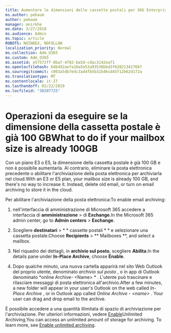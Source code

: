 ```yaml
---
title: Aumentare le dimensioni delle cassette postali per SKU Enterprise
ms.author: pebaum
author: pebaum
manager: mnirkhe
ms.date: 3/27/2018
ms.audience: Admin
ms.topic: article
ROBOTS: NOINDEX, NOFOLLOW
localization_priority: Normal
ms.collection: Adm_O365
ms.custom: Adm_O365
ms.assetid: e57572ff-0ba7-4782-ba5d-cdac3142ea71
ms.openlocfilehash: 64b492aefa16a5e53a93536bbd3f62021341766f
ms.sourcegitcommit: c003a5db7edc3a44fb5b31b46cd45f12b62d172a
ms.translationtype: MT
ms.contentlocale: it-IT
ms.lasthandoff: 02/22/2019
ms.locfileid: "30207725"
---
```

# <a name="what-to-do-if-your-mailbox-size-is-already-100gb"></a><span data-ttu-id="acbe7-102">Operazioni da eseguire se la dimensione della cassetta postale è già 100 GB</span><span class="sxs-lookup"><span data-stu-id="acbe7-102">What to do if your mailbox size is already 100GB</span></span>

<span data-ttu-id="acbe7-p101">Con un piano E3 o E5, la dimensione della cassetta postale è già 100 GB e non è possibile aumentarla. Al contrario, eliminare la posta elettronica precedente o abilitare l'archiviazione della posta elettronica per archiviarla nel cloud.</span><span class="sxs-lookup"><span data-stu-id="acbe7-p101">With an E3 or E5 plan, your mailbox size is already 100 GB, and there's no way to increase it. Instead, delete old email, or turn on email archiving to store it in the cloud.</span></span> 
  
<span data-ttu-id="acbe7-105">Per abilitare l'archiviazione della posta elettronica:</span><span class="sxs-lookup"><span data-stu-id="acbe7-105">To enable email archiving:</span></span>
  
1. <span data-ttu-id="acbe7-106">nell'interfaccia di amministrazione di Microsoft 365 accedere a interfaccia di **amministrazione** \> di **Exchange**.</span><span class="sxs-lookup"><span data-stu-id="acbe7-106">In the Microsoft 365 admin center, go to **Admin centers** \> **Exchange**.</span></span> 
    
2. <span data-ttu-id="acbe7-107">Scegliere **destinatari** \> \* \* cassette postali \* \* e selezionare una cassetta postale.</span><span class="sxs-lookup"><span data-stu-id="acbe7-107">Choose **Recipients** \> \*\* Mailboxes \*\*, and select a mailbox.</span></span> 
    
3. <span data-ttu-id="acbe7-108">Nel riquadro dei dettagli, in **archivio sul posto**, scegliere **Abilita**.</span><span class="sxs-lookup"><span data-stu-id="acbe7-108">In the details pane under **In-Place Archive**, choose **Enable**.</span></span> 
    
4. <span data-ttu-id="acbe7-p102">Dopo qualche minuto, una nuova cartella apparirà nel sito Web Outlook del proprio utente, denominato *archivio sul posto* , o in app di Outlook denominato \*online Archive- \<Name\> \* . L'utente può trascinare e rilasciare messaggi di posta elettronica all'archivio.</span><span class="sxs-lookup"><span data-stu-id="acbe7-p102">After a few minutes, a new folder will appear in your user's Outlook on the web called  *In-Place Archive*  , or in Outlook app called  *Online Archive - \<name\>*  . Your user can drag and drop email to the archive.</span></span> 
    
<span data-ttu-id="acbe7-p103">È possibile accedere a una quantità illimitata di spazio di archiviazione per l'archiviazione. Per ulteriori informazioni, vedere [Enable](https://support.office.com/article/enable-unlimited-archiving-in-office-365-admin-help-e2a789f2-9962-4960-9fd4-a00aa063559e)Unlimited Archiving.</span><span class="sxs-lookup"><span data-stu-id="acbe7-p103">You can access an unlimited amount of storage for archiving. To learn more, see [Enable unlimited archiving](https://support.office.com/article/enable-unlimited-archiving-in-office-365-admin-help-e2a789f2-9962-4960-9fd4-a00aa063559e).</span></span>
  

